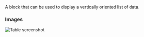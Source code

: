 A block that can be used to display a vertically oriented list of data.

### Images

![Table screenshot](https://gitlab.com/appsemble/appsemble/-/raw/0.30.0/config/assets/list.png)
